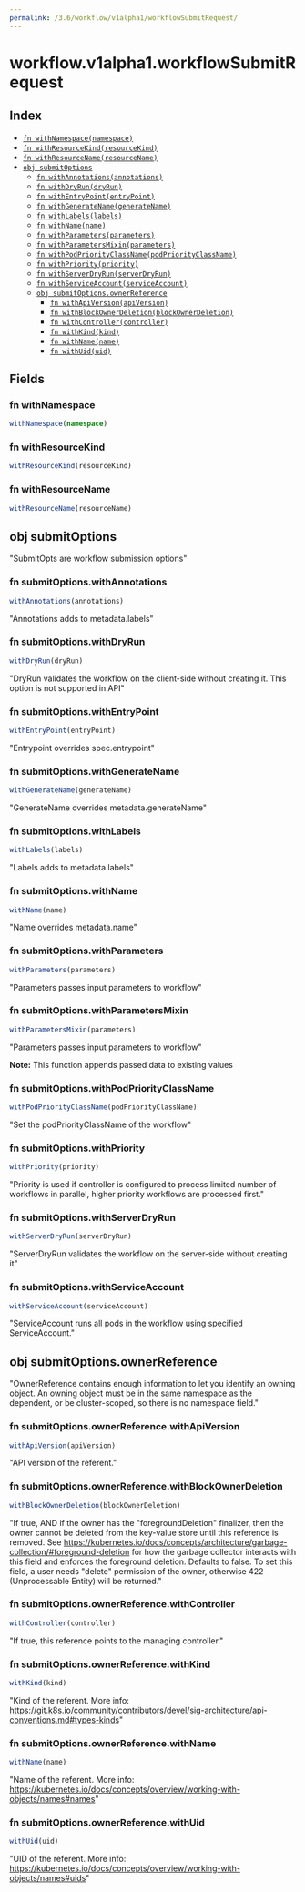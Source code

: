 ```yaml
---
permalink: /3.6/workflow/v1alpha1/workflowSubmitRequest/
---
```


# workflow.v1alpha1.workflowSubmitRequest



## Index

* [`fn withNamespace(namespace)`](#fn-withnamespace)
* [`fn withResourceKind(resourceKind)`](#fn-withresourcekind)
* [`fn withResourceName(resourceName)`](#fn-withresourcename)
* [`obj submitOptions`](#obj-submitoptions)
  * [`fn withAnnotations(annotations)`](#fn-submitoptionswithannotations)
  * [`fn withDryRun(dryRun)`](#fn-submitoptionswithdryrun)
  * [`fn withEntryPoint(entryPoint)`](#fn-submitoptionswithentrypoint)
  * [`fn withGenerateName(generateName)`](#fn-submitoptionswithgeneratename)
  * [`fn withLabels(labels)`](#fn-submitoptionswithlabels)
  * [`fn withName(name)`](#fn-submitoptionswithname)
  * [`fn withParameters(parameters)`](#fn-submitoptionswithparameters)
  * [`fn withParametersMixin(parameters)`](#fn-submitoptionswithparametersmixin)
  * [`fn withPodPriorityClassName(podPriorityClassName)`](#fn-submitoptionswithpodpriorityclassname)
  * [`fn withPriority(priority)`](#fn-submitoptionswithpriority)
  * [`fn withServerDryRun(serverDryRun)`](#fn-submitoptionswithserverdryrun)
  * [`fn withServiceAccount(serviceAccount)`](#fn-submitoptionswithserviceaccount)
  * [`obj submitOptions.ownerReference`](#obj-submitoptionsownerreference)
    * [`fn withApiVersion(apiVersion)`](#fn-submitoptionsownerreferencewithapiversion)
    * [`fn withBlockOwnerDeletion(blockOwnerDeletion)`](#fn-submitoptionsownerreferencewithblockownerdeletion)
    * [`fn withController(controller)`](#fn-submitoptionsownerreferencewithcontroller)
    * [`fn withKind(kind)`](#fn-submitoptionsownerreferencewithkind)
    * [`fn withName(name)`](#fn-submitoptionsownerreferencewithname)
    * [`fn withUid(uid)`](#fn-submitoptionsownerreferencewithuid)

## Fields

### fn withNamespace

```ts
withNamespace(namespace)
```



### fn withResourceKind

```ts
withResourceKind(resourceKind)
```



### fn withResourceName

```ts
withResourceName(resourceName)
```



## obj submitOptions

"SubmitOpts are workflow submission options"

### fn submitOptions.withAnnotations

```ts
withAnnotations(annotations)
```

"Annotations adds to metadata.labels"

### fn submitOptions.withDryRun

```ts
withDryRun(dryRun)
```

"DryRun validates the workflow on the client-side without creating it. This option is not supported in API"

### fn submitOptions.withEntryPoint

```ts
withEntryPoint(entryPoint)
```

"Entrypoint overrides spec.entrypoint"

### fn submitOptions.withGenerateName

```ts
withGenerateName(generateName)
```

"GenerateName overrides metadata.generateName"

### fn submitOptions.withLabels

```ts
withLabels(labels)
```

"Labels adds to metadata.labels"

### fn submitOptions.withName

```ts
withName(name)
```

"Name overrides metadata.name"

### fn submitOptions.withParameters

```ts
withParameters(parameters)
```

"Parameters passes input parameters to workflow"

### fn submitOptions.withParametersMixin

```ts
withParametersMixin(parameters)
```

"Parameters passes input parameters to workflow"

**Note:** This function appends passed data to existing values

### fn submitOptions.withPodPriorityClassName

```ts
withPodPriorityClassName(podPriorityClassName)
```

"Set the podPriorityClassName of the workflow"

### fn submitOptions.withPriority

```ts
withPriority(priority)
```

"Priority is used if controller is configured to process limited number of workflows in parallel, higher priority workflows are processed first."

### fn submitOptions.withServerDryRun

```ts
withServerDryRun(serverDryRun)
```

"ServerDryRun validates the workflow on the server-side without creating it"

### fn submitOptions.withServiceAccount

```ts
withServiceAccount(serviceAccount)
```

"ServiceAccount runs all pods in the workflow using specified ServiceAccount."

## obj submitOptions.ownerReference

"OwnerReference contains enough information to let you identify an owning object. An owning object must be in the same namespace as the dependent, or be cluster-scoped, so there is no namespace field."

### fn submitOptions.ownerReference.withApiVersion

```ts
withApiVersion(apiVersion)
```

"API version of the referent."

### fn submitOptions.ownerReference.withBlockOwnerDeletion

```ts
withBlockOwnerDeletion(blockOwnerDeletion)
```

"If true, AND if the owner has the \"foregroundDeletion\" finalizer, then the owner cannot be deleted from the key-value store until this reference is removed. See https://kubernetes.io/docs/concepts/architecture/garbage-collection/#foreground-deletion for how the garbage collector interacts with this field and enforces the foreground deletion. Defaults to false. To set this field, a user needs \"delete\" permission of the owner, otherwise 422 (Unprocessable Entity) will be returned."

### fn submitOptions.ownerReference.withController

```ts
withController(controller)
```

"If true, this reference points to the managing controller."

### fn submitOptions.ownerReference.withKind

```ts
withKind(kind)
```

"Kind of the referent. More info: https://git.k8s.io/community/contributors/devel/sig-architecture/api-conventions.md#types-kinds"

### fn submitOptions.ownerReference.withName

```ts
withName(name)
```

"Name of the referent. More info: https://kubernetes.io/docs/concepts/overview/working-with-objects/names#names"

### fn submitOptions.ownerReference.withUid

```ts
withUid(uid)
```

"UID of the referent. More info: https://kubernetes.io/docs/concepts/overview/working-with-objects/names#uids"